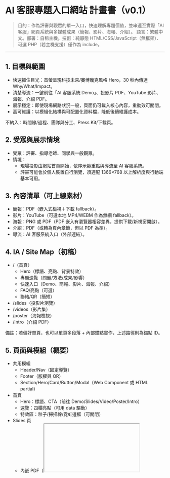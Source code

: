 # AI 客服專題入口網站 計畫書（v0.1）

> 目的：作為評審與觀眾的單一入口，快速理解專題價值，並串連至實際「AI 客服」網頁系統與多媒體成果（簡報、影片、海報、介紹）。
> 語言：繁體中文。部署：自租主機。技術：純靜態 HTML/CSS/JavaScript（無框架）、可選 PHP（若主機支援）僅作為 include。

---

## 1. 目標與範圍
- 快速抓住目光：首螢呈現科技未來/賽博龐克風格 Hero，30 秒內傳達 Why/What/Impact。
- 清楚導流：一鍵前往「AI 客服系統 Demo」、投影片 PDF、YouTube 影片、海報、介紹 PDF。
- 展示穩定：即使現場網路狀況一般，頁面仍可載入核心內容，重動效可關閉。
- 高可維護：以模組化結構與可配置化資料檔，降低後續維護成本。

不納入：時間線/過程、團隊與分工、Press Kit/下載頁。

## 2. 受眾與展示情境
- 受眾：評審、指導老師、同學與一般觀眾。
- 情境：
  - 現場投影由網站首頁開始，依序示範重點與導流至 AI 客服系統。
  - 評審可能會於個人裝置自行瀏覽，須適配 1366×768 以上解析度與行動端基本可用。

## 3. 內容清單（可上線素材）
- 簡報：PDF（嵌入式檢視＋下載 fallback）。
- 影片：YouTube（可選本地 MP4/WEBM 作為無網 fallback）。
- 海報：PNG 或 PDF（PDF 嵌入有瀏覽器相容差異，提供下載/新視窗開啟）。
- 介紹：PDF（或轉為頁內章節，但以 PDF 為準）。
- 導流：AI 客服系統入口（外部連結）。

## 4. IA / Site Map（初稿）
- /（首頁）
  - Hero（標語、亮點、背景特效）
  - 專題速覽（問題/方法/成果/影響）
  - 快速入口（Demo、簡報、影片、海報、介紹）
  - FAQ/亮點（可選）
  - 聯絡/QR（簡短）
- /slides（投影片瀏覽）
- /videos（影片集）
- /poster（海報檢視）
- /intro（介紹 PDF）

備註：若偏好單頁，也可以單頁多段落 + 內部錨點實作，上述路徑則為錨點 ID。

## 5. 頁面與模組（概要）
- 共用模組
  - Header/Nav（固定導覽）
  - Footer（版權與 QR）
  - Section/Hero/Card/Button/Modal（Web Component 或 HTML partial）
- 首頁
  - Hero：標語、CTA（前往 Demo/Slides/Video/Poster/Intro）
  - 速覽：四欄亮點（可用 data 驅動）
  - 特效區：粒子/掃描線/霓虹邊框（可關閉）
- Slides 頁
  - 內嵌 PDF（<iframe> 或 PDF.js）＋ 下載連結
- Videos 頁
  - YouTube 影片清單（縮圖預載、點擊後 modal 播放）
- Poster 頁
  - 圖片 Viewer（PNG）或 PDF 嵌入＋下載
- Intro 頁
  - 內嵌 PDF（<iframe>/PDF.js）

## 6. 視覺與風格指南（科技未來 × 賽博龐克）
- 色彩（可於 :root 宣告 CSS 變數）
  - 霓虹主色：--c-primary: #00E5FF；輔色：--c-accent: #FF2D95
  - 背景深色：--bg-0: #0B0F14；分層：--bg-1: #0F141B
  - 成功/警示/資訊色各一（用於徽章）
- 字體
  - Google Fonts：如 Orbitron/Noto Sans TC（中英混排），以 font-display: swap。
- 元件風格
  - 霓虹邊框、玻璃擬態、網格/掃描線疊加（用 linear-gradient/::before）
- 版面
  - 12-column，1440、1200、992、768、576 斷點，容器寬度與 gutter 固定
- 可近用
  - 對比比 ≥ 4.5:1；提供 prefers-reduced-motion 媒體查詢關閉高動態特效

## 7. 動效策略
- 層級
  - L0 基礎：CSS transition/transform、陰影/光暈
  - L1 互動：滾動出場、Parallax 微動（IntersectionObserver）
  - L2 展示：粒子背景、3D 裝飾（可開關）
- 實作選項（不強制引入；上線前將固定版本）
  - 粒子：tsParticles 或粒子自製（Canvas）
  - 3D：Three.js（僅作為 Hero 小型裝飾、控制多邊形數量）
  - 滾動觸發：原生 IntersectionObserver 或 GSAP ScrollTrigger（若必要）
- 風險控管
  - 以 data-config 與查詢參數 ?fx=off 關閉特效
  - 手機/低效能偵測時降級為靜態背景

## 8. 技術選型與架構
- 選型
  - 純靜態 HTML/CSS/JS；不依賴打包流程，直接以 ES Modules 載入
  - 可選 PHP include（若主機支援）用於 header/footer partials，否則以 fetch 注入 partials 或 Web Components
- 架構要點
  - UI 元件：Web Components（如 <x-header>、<x-hero>）或 HTML partial + 初始化腳本
  - 路由：多頁或單頁錨點；YouTube 以 no-cookie domain 嵌入
  - PDF 閱讀：優先 iframe；Safari/行動端可自動 fallback 至下載；必要時內嵌 PDF.js（靜態可用）

## 9. 目錄結構與命名（提案）
```
/ (repo root)
├─ index.html               # 首頁
├─ slides.html              # 投影片
├─ videos.html              # 影片
├─ poster.html              # 海報
├─ intro.html               # 介紹
├─ assets/
│  ├─ css/
│  │  ├─ base.css          # Reset、變數、排版
│  │  ├─ layout.css        # Grid、容器
│  │  ├─ components.css    # 元件（按鈕/卡片/表單）
│  │  └─ themes.css        # 顏色、暗色層
│  ├─ js/
│  │  ├─ main.js           # 初始化、feature flags、路由/錨點
│  │  ├─ components/       # Web Components or partial loader
│  │  ├─ effects/          # 粒子/3D/滾動
│  │  └─ vendor/           # 可選：pdfjs、particles、three（固定版本）
│  ├─ fonts/               # Webfonts（Google Fonts 可改本地託管）
│  ├─ img/                 # 靜態圖
│  └─ media/               # 本地影片（可選 fallback）
├─ data/
│  └─ site.json            # 連結、清單、特效開關
└─ docs/                   # 說明文件（或使用 d:/web/doc）
```

## 10. 可維護性設計
- BEM 命名 + CSS 變數，避免深層選擇器
- Web Components 或 partial include，單一來源修改 Header/Footer
- site.json 管理外部連結、清單（影片/檔案），避免改動 HTML
- 特效分模組，彼此零耦合，以 data-config 控制載入

## 11. 資料與配置（site.json 範例）
```json
{
  "project": {
    "title": "AI 客服專題",
    "tagline": "以 AI 強化客服體驗與效率",
    "demoUrl": "https://example.com/ai-support"
  },
  "assets": {
    "slidesPdf": "/assets/slides/final.pdf",
    "introPdf": "/assets/intro/intro.pdf",
    "poster": "/assets/poster/poster.png",
    "posterPdf": "/assets/poster/poster.pdf"
  },
  "videos": [
    { "title": "總覽 Demo", "youtubeId": "XXXXXXXXXXX" }
  ],
  "effects": {
    "particles": true,
    "three": false,
    "scrollReveal": true
  }
}
```

## 12. 部署與環境（自租主機）
- 伺服器：Nginx/Apache 任一
- 建議設定
  - gzip/br 壓縮（text/css/js/svg）
  - Cache-Control：靜態資產長快取（附指紋）
  - PDF/MP4 正確 MIME 類型
  - CORS：同源即可，若跨網域嵌入需允許
- PHP：若採用 include，需啟用 .php；否則維持純靜態

## 13. 風險與回滾
- 網路不穩 → 提供本地 MP4/WEBM/PNG/PDF fallback；所有外連皆附替代連結
- 效能不足 → 啟用 prefers-reduced-motion 或 ?fx=off 關閉特效
- PDF 嵌入相容性 → 自動偵測，失敗時顯示下載按鈕
- 回滾：
  - 特效以 data-config 關閉
  - 快速替換首頁為簡版（僅 Hero + CTA）

## 14. 測試與驗收
- 裝置/瀏覽器：Chrome / Edge / Firefox / Safari（行動與桌面）
- 基線
  - 首頁 LCP < 2.5s（一般網路與中階筆電）
  - 所有入口可點擊、PDF/影片可正常載入或提供 fallback
  - 無阻塞錯誤（Console 無 error）
- 可近用：鍵盤可導航、對比比合格、替代文字齊全

## 15. 重現步驟（本機預覽與上線）
- 檔案放置
  - 將 PDF/PNG/影片放入 assets 對應資料夾，更新 data/site.json
- 本機預覽（Windows）
  - 使用 VS Code Live Server 外掛，或 PowerShell 啟動簡易伺服器
  - 直接用檔案路徑開啟 HTML 可能導致 PDF/模組載入受限，建議用本機伺服器
- 上線
  - 將整個專案目錄上傳至主機對應 Web 根目錄
  - 若使用 PHP include，首頁請部署為 index.php

---

## 附錄：開源庫候選與參考（後續最終實作前再鎖定版本）
- PDF.js（PDF 內嵌檢視）
- tsParticles / particles.js（粒子背景）
- Three.js（3D 裝飾）
- GSAP ScrollTrigger 或原生 IntersectionObserver（滾動觸發）

> 註：實作時將固定 CDN 版本號並記錄於 README，避免不預期變更；若無網依賴，將改為本地託管 vendor 檔案。
